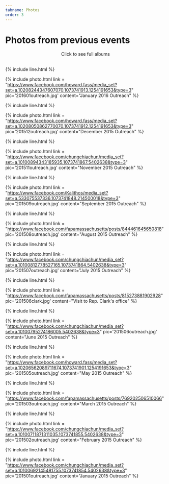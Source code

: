 ```yaml
---
tabname: Photos
order: 3
---
```


Photos from previous events
===========================

<center>Click to see full albums</center>
<br/>


{% include line.html %}

{% include photo.html link = "https://www.facebook.com/howard.fass/media_set?set=a.10208244347607070.1073741913.1254191653&type=3" pic='201601outreach.jpg' content="January 2016 Outreach" %}

{% include line.html %}

{% include photo.html link = "https://www.facebook.com/howard.fass/media_set?set=a.10208050862770070.1073741912.1254191653&type=3" pic='201512outreach.jpg' content="December 2015 Outreach" %}

{% include line.html %}

{% include photo.html link = "https://www.facebook.com/chungchiachun/media_set?set=a.10100894343185935.1073741867.5402638&type=3" pic='201511outreach.jpg' content="November 2015 Outreach" %}

{% include line.html %}

{% include photo.html link = "https://www.facebook.com/Kalithos/media_set?set=a.533075537336.1073741848.214500018&type=3" pic='201509outreach.jpg' content="September 2015 Outreach" %}

{% include line.html %}

{% include photo.html link = "https://www.facebook.com/fapamassachusetts/posts/844461645650818" pic='201508outreach.jpg' content="August 2015 Outreach" %}

{% include line.html %}

{% include photo.html link = "https://www.facebook.com/chungchiachun/media_set?set=a.10100812778527165.1073741864.5402638&type=3" pic='201507outreach.jpg' content="July 2015 Outreach" %}

{% include line.html %}

{% include photo.html link = "https://www.facebook.com/fapamassachusetts/posts/815273881902928" pic='201506clark.jpg' content="Visit to Rep. Clark's office" %}

{% include line.html %}

{% include photo.html link = "https://www.facebook.com/chungchiachun/media_set?set=a.10100795274186005.5402638&type=3" pic='201506outreach.jpg' content="June 2015 Outreach" %}

{% include line.html %}

{% include photo.html link = "https://www.facebook.com/howard.fass/media_set?set=a.10206562089711674.1073741901.1254191653&type=3" pic='201505outreach.jpg' content="May 2015 Outreach" %}

{% include line.html %}

{% include photo.html link = "https://www.facebook.com/fapamassachusetts/posts/769202506510066" pic='201503outreach.jpg' content="March 2015 Outreach" %}

{% include line.html %}

{% include photo.html link = "https://www.facebook.com/chungchiachun/media_set?set=a.10100711871311035.1073741855.5402638&type=3" pic='201502outreach.jpg' content="February 2015 Outreach" %}

{% include line.html %}

{% include photo.html link = "https://www.facebook.com/chungchiachun/media_set?set=a.10100692145481755.1073741854.5402638&type=3" pic='201501outreach.jpg' content="January 2015 Outreach" %}